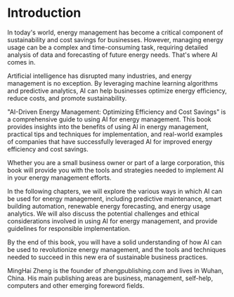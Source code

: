 # Introduction

In today's world, energy management has become a critical component of sustainability and cost savings for businesses. However, managing energy usage can be a complex and time-consuming task, requiring detailed analysis of data and forecasting of future energy needs. That's where AI comes in.

Artificial intelligence has disrupted many industries, and energy management is no exception. By leveraging machine learning algorithms and predictive analytics, AI can help businesses optimize energy efficiency, reduce costs, and promote sustainability.

"AI-Driven Energy Management: Optimizing Efficiency and Cost Savings" is a comprehensive guide to using AI for energy management. This book provides insights into the benefits of using AI in energy management, practical tips and techniques for implementation, and real-world examples of companies that have successfully leveraged AI for improved energy efficiency and cost savings.

Whether you are a small business owner or part of a large corporation, this book will provide you with the tools and strategies needed to implement AI in your energy management efforts.

In the following chapters, we will explore the various ways in which AI can be used for energy management, including predictive maintenance, smart building automation, renewable energy forecasting, and energy usage analytics. We will also discuss the potential challenges and ethical considerations involved in using AI for energy management, and provide guidelines for responsible implementation.

By the end of this book, you will have a solid understanding of how AI can be used to revolutionize energy management, and the tools and techniques needed to succeed in this new era of sustainable business practices.

MingHai Zheng is the founder of zhengpublishing.com and lives in Wuhan, China. His main publishing areas are business, management, self-help, computers and other emerging foreword fields.
